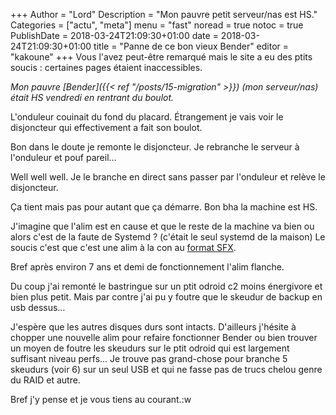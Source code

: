 +++
Author = "Lord"
Description = "Mon pauvre petit serveur/nas est HS."
Categories = ["actu", "meta"]
menu = "fast"
noread = true
notoc = true
PublishDate = 2018-03-24T21:09:30+01:00
date = 2018-03-24T21:09:30+01:00
title = "Panne de ce bon vieux Bender"
editor = "kakoune"
+++
Vous l'avez peut-être remarqué mais le site a eu des ptits soucis : certaines pages étaient inaccessibles.

*Mon pauvre [Bender]({{< ref "/posts/15-migration" >}}) (mon serveur/nas) était HS vendredi en rentrant du boulot.*

L'onduleur couinait du fond du placard.
Étrangement je vais voir le disjoncteur qui effectivement a fait son boulot.

Bon dans le doute je remonte le disjoncteur. Je rebranche le serveur à l'onduleur et pouf pareil…

Well well well. Je le branche en direct sans passer par l'onduleur et relève le disjoncteur.

Ça tient mais pas pour autant que ça démarre.
Bon bha la machine est HS.

J'imagine que l'alim est en cause et que le reste de la machine va bien ou alors c'est de la faute de Systemd ? (c'était le seul systemd de la maison)
Le soucis c'est que c'est une alim à la con au [format SFX](https://en.wikipedia.org/wiki/Atx#SFX).

Bref après environ 7 ans et demi de fonctionnement l'alim flanche.

Du coup j'ai remonté le bastringue sur un ptit odroid c2 moins énergivore et bien plus petit.
Mais par contre j'ai pu y foutre que le skeudur de backup en usb dessus…

J'espère que les autres disques durs sont intacts.
D'ailleurs j'hésite à chopper une nouvelle alim pour refaire fonctionner Bender ou bien trouver un moyen de foutre les skeudurs sur le ptit odroid qui est largement suffisant niveau perfs…
Je trouve pas grand-chose pour branche 5 skeudurs (voir 6) sur un seul USB et qui ne fasse pas de trucs chelou genre du RAID et autre.

Bref j'y pense et je vous tiens au courant.:w


